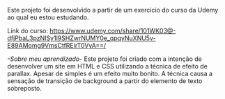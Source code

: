 Este projeto foi desenvolvido a partir de um exercicio do curso da Udemy ao qual eu estou estudando.

Link do curso: https://www.udemy.com/share/101WK03@-dfjPbaL3pzNISy1l9SHZwrNUMY0e_qpqyNuXNU5v-E89AMomg9VmsCtfREirT0VyA==/

 *-Sobre meu aprendizado-*
 Este projeto foi criado com a intenção de desenvolver um site em HTML e CSS utilizando a técnica de efeito de parallax. Apesar de simples é um efeito muito bonito. A técnica causa a sensação de transição de background a partir do elemento de texto sobreposto. 
